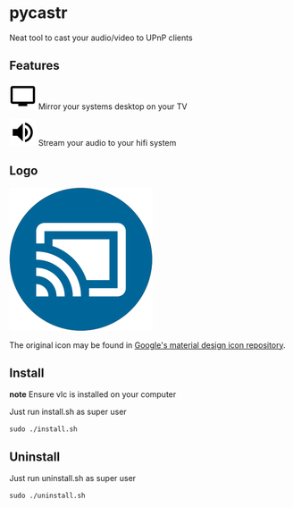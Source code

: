 # pycastr
Neat tool to cast your audio/video to UPnP clients

## Features

![alt text](https://github.com/bgeVam/pycastr/blob/master/data/icons/pycastr_cast_screen_audio.png?raw=true "Mirror Desktop") Mirror your systems desktop on your TV

![alt text](https://github.com/bgeVam/pycastr/blob/master/data/icons/pycastr_cast_audio.png?raw=true "Cast Audio") Stream your audio to your hifi system

## Logo

![alt text](https://github.com/bgeVam/pycastr/blob/master/data/icons/pycastr.png?raw=true "pycastr logo")

The original icon may be found in [Google's material design icon repository](https://github.com/google/material-design-icons "material design icons repository").

## Install

**note** Ensure vlc is installed on your computer

Just run install.sh as super user

```
sudo ./install.sh
```

## Uninstall

Just run uninstall.sh as super user

```
sudo ./uninstall.sh
```